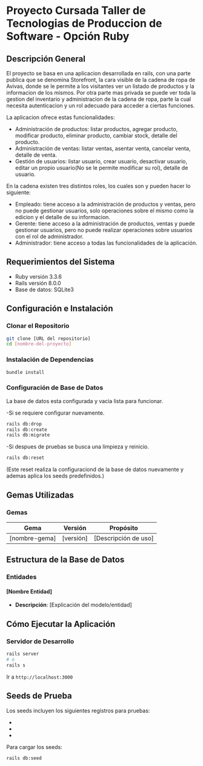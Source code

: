 # Proyecto Cursada Taller de Tecnologias de Produccion de Software - Opción Ruby

## Descripción General

El proyecto se basa en una aplicacion desarrollada en rails, con una parte publica que se denomina Storefront, la cara visible de la cadena de ropa de Avivas, donde se le permite a los visitantes ver un listado de productos y la informacion de los mismos. Por otra parte mas privada se puede ver toda la gestion del inventario y administracion de la cadena de ropa, parte la cual necesita autenticacion y un rol adecuado para acceder a ciertas funciones.

La aplicacion ofrece estas funcionalidades: 

- Administración de productos: listar productos, agregar producto, modificar producto, eliminar producto, cambiar stock, detalle del producto.
- Administración de ventas: listar ventas, asentar venta, cancelar venta, detalle de venta.
- Gestión de usuarios: listar usuario, crear usuario, desactivar usuario, editar un propio usuario(No se le permite modificar su rol), detalle de usuario.

En la cadena existen tres distintos roles, los cuales son y pueden hacer lo siguiente:

- Empleado: tiene acceso a la administración de productos y ventas, pero no puede gestionar usuarios, solo operaciones sobre el mismo como la edicion y el detalle de su informacion.
- Gerente: tiene acceso a la administración de productos, ventas y puede gestionar usuarios, pero no puede realizar operaciones sobre usuarios con el rol de administrador.
- Administrador: tiene acceso a todas las funcionalidades de la aplicación.

## Requerimientos del Sistema 

- Ruby versión 3.3.6
- Rails versión 8.0.0
- Base de datos: SQLite3

## Configuración e Instalación 

### Clonar el Repositorio

```bash
git clone [URL del repositorio]
cd [nombre-del-proyecto]
```

### Instalación de Dependencias

```bash
bundle install
```

### Configuración de Base de Datos
La base de datos esta configurada y vacia lista para funcionar.

-Si se requiere configurar nuevamente.
```bash
rails db:drop
rails db:create
rails db:migrate
```

-Si despues de pruebas se busca una limpieza y reinicio.
```bash
rails db:reset
```
(Este reset realiza la configuraciond de la base de datos nuevamente y ademas aplica los seeds predefinidos.)

## Gemas Utilizadas 

### Gemas

| Gema | Versión | Propósito |
|------|---------|-----------|
| [nombre-gema] | [versión] | [Descripción de uso] |

## Estructura de la Base de Datos 

### Entidades

#### [Nombre Entidad]
- **Descripción**: [Explicación del modelo/entidad]

## Cómo Ejecutar la Aplicación 

### Servidor de Desarrollo

```bash
rails server
# o 
rails s
```

Ir a `http://localhost:3000`

## Seeds de Prueba 

Los seeds incluyen los siguientes registros para pruebas:

- [Registro 1]: [Descripción]
- [Registro 2]: [Descripción]
- [Registro 3]: [Descripción]

Para cargar los seeds:

```bash
rails db:seed
```

